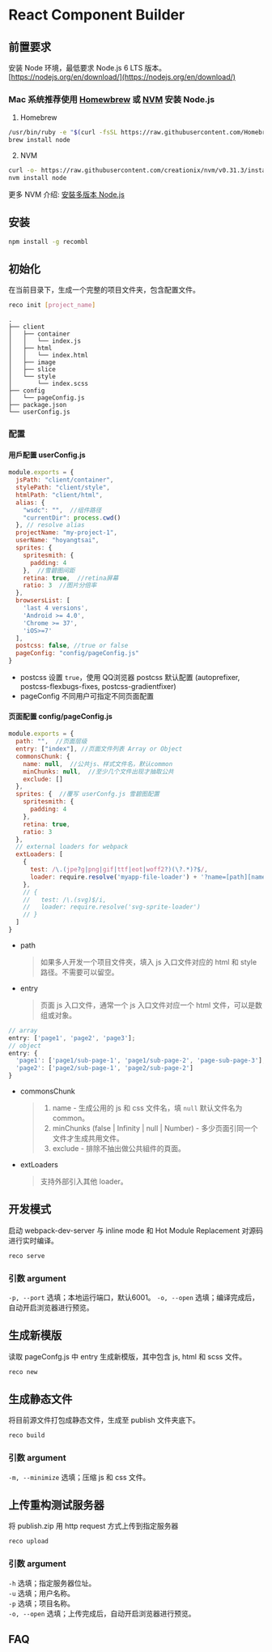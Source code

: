 # React Component Builder

## 前置要求
安装 Node 环境，最低要求 Node.js 6 LTS 版本。<br />
[https://nodejs.org/en/download/](https://nodejs.org/en/download/)

### Mac 系统推荐使用 [Homewbrew](https://brew.sh/) 或 [NVM](https://github.com/creationix/nvm) 安装 Node.js

1. Homebrew
```bash
/usr/bin/ruby -e "$(curl -fsSL https://raw.githubusercontent.com/Homebrew/install/master/install)"
brew install node
```

2. NVM
```bash
curl -o- https://raw.githubusercontent.com/creationix/nvm/v0.31.3/install.sh | bash
nvm install node
```

更多 NVM 介绍: [安裝多版本 Node.js](http://km.oa.com/group/1847/articles/show/272868)

## 安装
```bash
npm install -g recombl
```

## 初始化
在当前目录下，生成一个完整的项目文件夹，包含配置文件。
```bash
reco init [project_name]
```
```
.
├── client
│   ├── container
│   │   └── index.js
│   ├── html
│   │   └── index.html
│   ├── image
│   ├── slice
│   └── style
│       └── index.scss
├── config
│   └── pageConfig.js
├── package.json
└── userConfig.js
```
### 配置

#### 用戶配置 userConfig.js
```js
module.exports = {
  jsPath: "client/container",
  stylePath: "client/style",
  htmlPath: "client/html",
  alias: {
    "wsdc": "",  //组件路径
    "currentDir": process.cwd()
  }, // resolve alias
  projectName: "my-project-1",
  userName: "hoyangtsai",
  sprites: {
    spritesmith: {
      padding: 4
    },  //雪碧图间距
    retina: true,  //retina屏幕
    ratio: 3  //图片分倍率
  },
  browsersList: [
    'last 4 versions',
    'Android >= 4.0',
    'Chrome >= 37',
    'iOS>=7'
  ],
  postcss: false, //true or false
  pageConfig: "config/pageConfig.js"
}
```
* postcss 设置 `true`，使用 QQ浏览器 postcss 默认配置 (autoprefixer, postcss-flexbugs-fixes, postcss-gradientfixer)
* pageConfig 不同用户可指定不同页面配置

#### 页面配置 config/pageConfig.js
```js
module.exports = {
  path: "",  //页面层级
  entry: ["index"], //页面文件列表 Array or Object
  commonsChunk: {
    name: null,  //公共js、样式文件名，默认common
    minChunks: null,  //至少几个文件出现才抽取公共
    exclude: []
  },
  sprites: {  //覆写 userConfg.js 雪碧图配置
    spritesmith: {
      padding: 4
    },
    retina: true,
    ratio: 3
  },
  // external loaders for webpack
  extLoaders: [
    {
      test: /\.(jpe?g|png|gif|ttf|eot|woff2?)(\?.*)?$/,
      loader: require.resolve('myapp-file-loader') + '?name=[path][name].[ext]'
    },
    // {
    //   test: /\.(svg)$/i,
    //   loader: require.resolve('svg-sprite-loader')
    // }
  ]
}
```
* path

  > 如果多人开发一个项目文件夾，填入 js 入口文件对应的 html 和 style 路径。不需要可以留空。

* entry

  > 页面 js 入口文件，通常一个 js 入口文件对应一个 html 文件，可以是数组或对象。

```js
// array
entry: ['page1', 'page2', 'page3'];
// object
entry: {
  'page1': ['page1/sub-page-1', 'page1/sub-page-2', 'page-sub-page-3'],
  'page2': ['page2/sub-page-1', 'page2/sub-page-2']
}
```

* commonsChunk

  > 1. name - 生成公用的 js 和 css 文件名，填 `null` 默认文件名为 common。
  > 2. minChunks (false | Infinity | null | Number) - 多少页面引同一个文件才生成共用文件。
  > 3. exclude - 排除不抽出做公共組件的頁面。

* extLoaders

  > 支持外部引入其他 loader。

## 开发模式
启动 webpack-dev-server 与 inline mode 和 Hot Module Replacement 对源码进行实时编译。
```bash
reco serve
```
### 引数 argument
`-p, --port` 选填；本地运行端口，默认6001。
`-o, --open` 选填；编译完成后，自动开启浏览器进行预览。

## 生成新模版
读取 pageConfg.js 中 entry 生成新模版，其中包含 js, html 和 scss 文件。
```bash
reco new
```

## 生成静态文件
将目前源文件打包成静态文件，生成至 publish 文件夹底下。
```bash
reco build
```
### 引数 argument
`-m, --minimize` 选填；压缩 js 和 css 文件。

## 上传重构测试服务器
将 publish.zip 用 http request 方式上传到指定服务器
```bash
reco upload
```
### 引数 argument
`-h` 选填；指定服务器位址。<br>
`-u` 选填；用户名称。<br>
`-p` 选填；项目名称。<br>
`-o, --open` 选填；上传完成后，自动开启浏览器进行预览。

## FAQ

